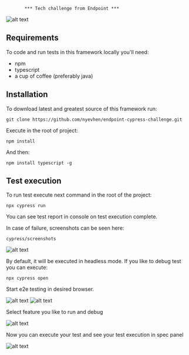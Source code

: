            *** Tech challenge from Endpoint ***

![alt text](https://github.com/nyevhen/endpoint-cypress-challenge/blob/main/screenshots/Screenshot%202024-06-16%20at%203.11.21%E2%80%AFPM.png)

## Requirements
To code and run tests in this framework locally you'll need:
- npm
- typescript
- a cup of coffee (preferably java)

## Installation
To download latest and greatest source of this framework run:

```git clone https://github.com/nyevhen/endpoint-cypress-challenge.git```

Execute in the root of project:

```npm install```

And then:

```npm install typescript -g```


## Test execution
To run test execute next command in the root of the project:

```npx cypress run```

You can see test report in console on test execution complete.

In case of failure, screenshots can be seen here:

```cypress/screenshots```

![alt text](https://github.com/nyevhen/endpoint-cypress-challenge/blob/main/screenshots/err-screenshot.png)

By default, it will be executed in headless mode.
If you like to debug test you can execute:

```npx cypress open```

Start e2e testing in desired browser.

![alt text](https://github.com/nyevhen/endpoint-cypress-challenge/blob/main/screenshots/e2e.png)
![alt text](https://github.com/nyevhen/endpoint-cypress-challenge/blob/main/screenshots/start.png)

Select feature you like to run and debug

![alt text](https://github.com/nyevhen/endpoint-cypress-challenge/blob/main/screenshots/feat.png)

Now you can execute your test and see your test execution in spec panel

![alt text](https://github.com/nyevhen/endpoint-cypress-challenge/blob/main/screenshots/spec.png)